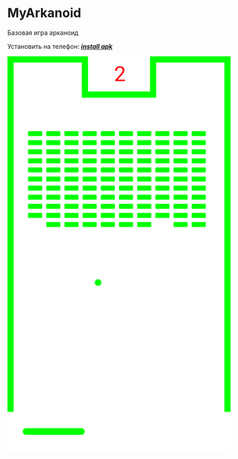 # MyArkanoid
Базовая игра арканоид

Установить на телефон: ***[install apk]***

[install apk]://github.com/MrClaus/MyArkanoid/raw/master/apk/app-debug.apk "Установить приложение"

![](screenshots/arkanoid.png)
